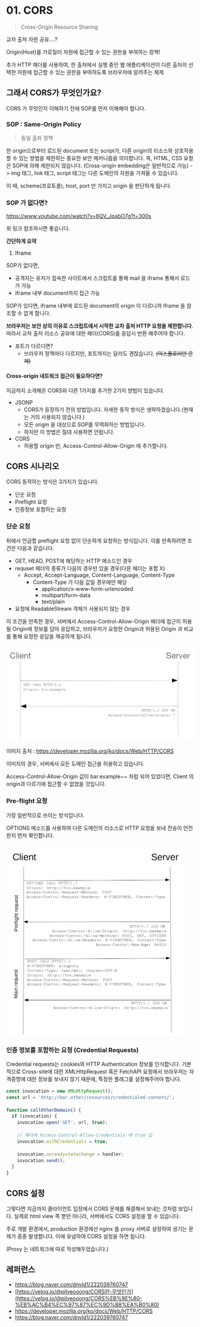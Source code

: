 # 01. CORS

> Cross-Origin Resource Sharing

교차 출처 자원 공유....?

Origin(Host)를 가로질러 자원에 접근할 수 있는 권한을 부여하는 정책!

추가 HTTP 헤더를 사용하여, 
한 출처에서 실행 중인 웹 애플리케이션이 
다른 출처의 선택한 자원에 접근할 수 있는 권한을 부여하도록 브라우저에 알려주는 체제





## 그래서 CORS가 무엇인가요?

CORS 가 무엇인지 이해하기 전에 SOP를 먼저 이해해야 합니다.



### SOP : Same-Origin Policy

> 동일 출처 정책

한 origin으로부터 로드된 document 또는 script가, 다른 origin의 리소스와 상호작용할 수 있는 방법을 제한하는 중요한 보안 메커니즘을 의미합니다.
즉, HTML, CSS 요청은 SOP에 의해 제한되지 않습니다. (Cross-origin embedding은 일반적으로 가능)
-> img 태그, link 태그, script 태그는 다른 도메인의 자원을 가져올 수 있습니다.

이 때, scheme(프로토콜), host, port 만 가지고 origin 을 판단하게 됩니다.



### SOP 가 없다면?

https://www.youtube.com/watch?v=6QV_JpabO7g?t=300s

위 링크 참조하시면 좋습니다.

**간단하게 요약**

1. Iframe

SOP가 없다면,

- 공격자는 유저가 접속한 사이트에서 스크립트를 통해 mail 을 iframe 통해서 로드가 가능
- iframe 내부 document까지 접근 가능

SOP가 있다면, iframe 내부에 로드된 document의 origin 이 다르니까 iframe 을 참조할 수 없게 합니다.



**브라우저는 보안 상의 이유로 스크립트에서 시작한 교차 출처 HTTP 요청을 제한합니다**.
따라서 교차 출처 리소스 공유에 대한 헤더(CORS)를 응답시 반환 해주어야 합니다.

- 포트가 다르다면?
  - 브라우저 정책마다 다르지만, 포트까지는 달라도 괜찮습니다. ~~(익스플로러만 문제)~~



#### Cross-origin 네트워크 접근이 필요하다면?

지금까지 소개해온 CORS와 다른 1가지를 추가한 2가지 방법이 있습니다.

- JSONP
  - CORS가 등장하기 전의 방법입니다. 자세한 동작 방식은 생략하겠습니다.(현재는 거의 사용되지 않습니다.)
  - 모든 origin 을 대상으로 SOP를 무력화하는 방법입니다.
  - 하지만 이 방법은 절대 사용하면 안됩니다.
- CORS
  - 허용할 origin 만, Access-Control-Allow-Origin 에 추가합니다.





## CORS 시나리오



CORS 동작하는 방식은 3가지가 있습니다.

- 단순 요청
- Preflight 요청
- 인증정보 포함하는 요청



### 단순 요청

뒤에서 언급할 preflight 요청 없이 단순하게 요청하는 방식입니다.
이를 만족하려면 조건은 다음과 같습니다.

- GET, HEAD, POST에 해당하는 HTTP 메소드인 경우
- requset 헤더의 종류가 다음의 경우만 있을 경우(다른 헤더는 포함 X)
  - Accept, Accept-Language, Content-Language, Content-Type 
    - Content-Type 가 다음 값일 경우에만 해당
      -  application/x-www-form-urlencoded
      - multipart/form-data
      - text/plain
- 요청에 ReadableStream 객체가 사용되지 않는 경우



이 조건을 만족한 경우, 서버에서 Access-Control-Allow-Origin 헤더에 접근이 허용될 Origin에 정보를 담아 응답하고, 브라우저가 요청한 Origin과 허용된 Origin 과 비교를 통해 요청한 응답을 제공하게 됩니다.

<img src="../assets/web/simple_request.png" alt="image-20210430212020751" style="zoom:50%;" />

이미지 출처 : https://developer.mozilla.org/ko/docs/Web/HTTP/CORS

이미지의 경우, 서버에서 모든 도메인 접근을 허용하고 있습니다.

Access-Control-Allow-Origin 값이 bar.example~~ 처럼 되어 있었다면, Client 의 origin과 다르기에 접근할 수 없었을 것입니다.





### Pre-flight 요청

가장 일반적으로 쓰이는 방식입니다.

OPTIONS 메소드를 사용하여 다른 도메인의 리소스로 HTTP 요청을 보내 전송이 안전한지 먼저 확인합니다.

<img src="../assets/web/pre-flight-request.png" alt="image-20210430212846433" style="zoom:50%;" />



### 인증 정보를 포함하는 요청 (Credential Requests)

Credential requests는 cookies와 HTTP Authentication 정보를 인식합니다. 
기본적으로 Cross-site에 대한 XMLHttpRequest 혹은 FetchAPI 요청에서 브라우저는 자격증명에 대한 정보를 보내지 않기 때문에, 특정한 플래그를 설정해주어야 합니다.

```javascript
const invocation = new XMLHttpRequest();
const url = 'http://bar.other/resources/credentialed-content/';

function callOtherDomain() {
  if (invocation) {
    invocation.open('GET', url, true);

    // 헤더에 Access-Control-Allow-Credentials 에 true 값 
    invocation.withCredentials = true; 

    invocation.onreadystatechange = handler;
    invocation.send();
  }
}
```



## CORS 설정

그렇다면 지금까지 클라이언트 입장에서 CORS 문제를 해결해서 보내는 것처럼 보입니다. 실제로 html view 쪽 뿐만 아니라, 서버에서도 CORS 설정을 할 수 있습니다.

주로 개발 환경에서, production 환경에선 nginx 를 proxy 서버로 설정하여 생기는 문제가 종종 발생합니다. 이에 유념하여 CORS 설정을 하면 됩니다. 

(Proxy 는 네트워크에 따로 작성해두었습니다.)









## 레퍼런스

- https://blog.naver.com/dnvld1/222039760747
- [https://velog.io/@pilyeooong/CORS란-무엇인가](https://velog.io/@pilyeooong/CORS%EB%9E%80-%EB%AC%B4%EC%97%87%EC%9D%B8%EA%B0%80)
- https://developer.mozilla.org/ko/docs/Web/HTTP/CORS
- https://blog.naver.com/dnvld1/222039760747


